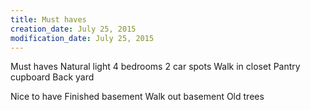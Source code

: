 ```yaml
---
title: Must haves
creation_date: July 25, 2015
modification_date: July 25, 2015
---
```



Must haves
Natural light 
4 bedrooms
2 car spots
Walk in closet
Pantry cupboard 
Back yard

Nice to have
Finished basement 
Walk out basement 
Old trees
